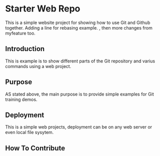 # Starter Web Repo

This is a simple website project for 
showing how to use Git and Github together. Adding a line for rebasing example.
, then more changes from myfeature too.

## Introduction

This is example is to show different parts
of the Git repository and varius commands 
using a web project.

## Purpose

AS stated above, the main purpose is to
provide simple examples for Git training
demos.

## Deployment

This is a simple web projects, deployment
can be on any web server or even local
file sysytem.

## How To Contribute